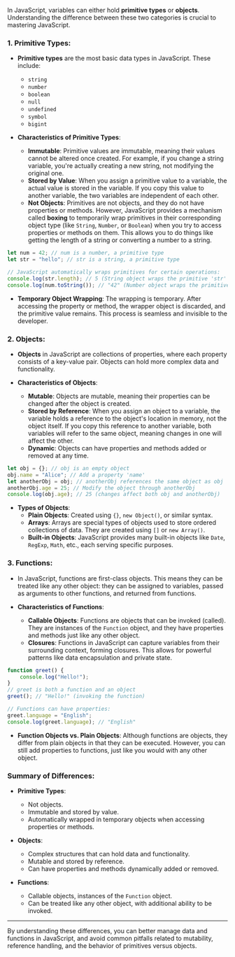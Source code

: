 In JavaScript, variables can either hold **primitive types** or **objects**. Understanding the difference between these two categories is crucial to mastering JavaScript. 

### 1. **Primitive Types**:
   - **Primitive types** are the most basic data types in JavaScript. These include:
     - `string`
     - `number`
     - `boolean`
     - `null`
     - `undefined`
     - `symbol`
     - `bigint`
   
   - **Characteristics of Primitive Types**:
     - **Immutable**: Primitive values are immutable, meaning their values cannot be altered once created. For example, if you change a string variable, you're actually creating a new string, not modifying the original one.
     - **Stored by Value**: When you assign a primitive value to a variable, the actual value is stored in the variable. If you copy this value to another variable, the two variables are independent of each other.
     - **Not Objects**: Primitives are not objects, and they do not have properties or methods. However, JavaScript provides a mechanism called **boxing** to temporarily wrap primitives in their corresponding object type (like `String`, `Number`, or `Boolean`) when you try to access properties or methods on them. This allows you to do things like getting the length of a string or converting a number to a string.

   ```javascript
   let num = 42; // num is a number, a primitive type
   let str = "hello"; // str is a string, a primitive type

   // JavaScript automatically wraps primitives for certain operations:
   console.log(str.length); // 5 (String object wraps the primitive 'str' temporarily)
   console.log(num.toString()); // "42" (Number object wraps the primitive 'num' temporarily)
   ```

   - **Temporary Object Wrapping**: The wrapping is temporary. After accessing the property or method, the wrapper object is discarded, and the primitive value remains. This process is seamless and invisible to the developer.

### 2. **Objects**:
   - **Objects** in JavaScript are collections of properties, where each property consists of a key-value pair. Objects can hold more complex data and functionality.
   
   - **Characteristics of Objects**:
     - **Mutable**: Objects are mutable, meaning their properties can be changed after the object is created.
     - **Stored by Reference**: When you assign an object to a variable, the variable holds a reference to the object's location in memory, not the object itself. If you copy this reference to another variable, both variables will refer to the same object, meaning changes in one will affect the other.
     - **Dynamic**: Objects can have properties and methods added or removed at any time.

   ```javascript
   let obj = {}; // obj is an empty object
   obj.name = "Alice"; // Add a property 'name'
   let anotherObj = obj; // anotherObj references the same object as obj
   anotherObj.age = 25; // Modify the object through anotherObj
   console.log(obj.age); // 25 (changes affect both obj and anotherObj)
   ```

   - **Types of Objects**:
     - **Plain Objects**: Created using `{}`, `new Object()`, or similar syntax.
     - **Arrays**: Arrays are special types of objects used to store ordered collections of data. They are created using `[]` or `new Array()`.
     - **Built-in Objects**: JavaScript provides many built-in objects like `Date`, `RegExp`, `Math`, etc., each serving specific purposes.

### 3. **Functions**:
   - In JavaScript, functions are first-class objects. This means they can be treated like any other object: they can be assigned to variables, passed as arguments to other functions, and returned from functions.

   - **Characteristics of Functions**:
     - **Callable Objects**: Functions are objects that can be invoked (called). They are instances of the `Function` object, and they have properties and methods just like any other object.
     - **Closures**: Functions in JavaScript can capture variables from their surrounding context, forming closures. This allows for powerful patterns like data encapsulation and private state.
   
   ```javascript
   function greet() {
       console.log("Hello!");
   }
   // greet is both a function and an object
   greet(); // "Hello!" (invoking the function)

   // Functions can have properties:
   greet.language = "English";
   console.log(greet.language); // "English"
   ```

   - **Function Objects vs. Plain Objects**: Although functions are objects, they differ from plain objects in that they can be executed. However, you can still add properties to functions, just like you would with any other object.

### **Summary of Differences**:
- **Primitive Types**:
  - Not objects.
  - Immutable and stored by value.
  - Automatically wrapped in temporary objects when accessing properties or methods.

- **Objects**:
  - Complex structures that can hold data and functionality.
  - Mutable and stored by reference.
  - Can have properties and methods dynamically added or removed.

- **Functions**:
  - Callable objects, instances of the `Function` object.
  - Can be treated like any other object, with additional ability to be invoked.

---

By understanding these differences, you can better manage data and functions in JavaScript, and avoid common pitfalls related to mutability, reference handling, and the behavior of primitives versus objects.
